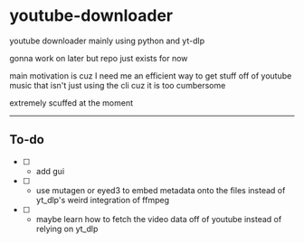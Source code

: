 # youtube-downloader
youtube downloader mainly using python and yt-dlp

gonna work on later but repo just exists for now

main motivation is cuz I need me an efficient way to get stuff off of youtube music that isn't just using the cli cuz it is too cumbersome

extremely scuffed at the moment

---

## To-do

- [ ] - add gui
- [ ] - use mutagen or eyed3 to embed metadata onto the files instead of yt_dlp's weird integration of ffmpeg
- [ ] - maybe learn how to fetch the video data off of youtube instead of relying on yt_dlp
